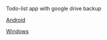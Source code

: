 Todo-list app with google drive backup

[Android](https://play.google.com/store/apps/details?id=com.hamada.neumtodo)

[Windows](https://drive.google.com/file/d/1j9NH4X0V6uhHiJ2MY73ZR3asrf_cEgZl/view)
